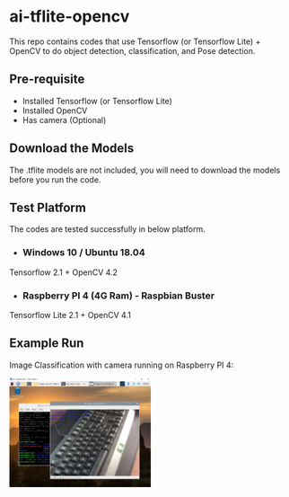 # ai-tflite-opencv
This repo contains codes that use Tensorflow (or Tensorflow Lite) + OpenCV to do object detection, classification, and Pose detection.


## Pre-requisite

- Installed Tensorflow (or Tensorflow Lite)
- Installed OpenCV
- Has camera (Optional)

## Download the Models

The .tflite models are not included, you will need to download the models before you run the code.

## Test Platform

The codes are tested successfully in below platform.

- ### Windows 10 / Ubuntu 18.04

Tensorflow 2.1 + OpenCV 4.2

- ### Raspberry PI 4 (4G Ram) - Raspbian Buster

Tensorflow Lite 2.1 + OpenCV 4.1


## Example Run

Image Classification with camera running on Raspberry PI 4:

<img src="test.PNG" width='50%'>